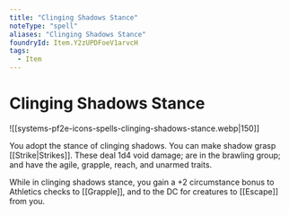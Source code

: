 ```yaml
---
title: "Clinging Shadows Stance"
noteType: "spell"
aliases: "Clinging Shadows Stance"
foundryId: Item.Y2zUPDFoeV1arvcH
tags:
  - Item
---
```


# Clinging Shadows Stance
![[systems-pf2e-icons-spells-clinging-shadows-stance.webp|150]]

You adopt the stance of clinging shadows. You can make shadow grasp [[Strike|Strikes]]. These deal 1d4 void damage; are in the brawling group; and have the agile, grapple, reach, and unarmed traits.

While in clinging shadows stance, you gain a +2 circumstance bonus to Athletics checks to [[Grapple]], and to the DC for creatures to [[Escape]] from you.